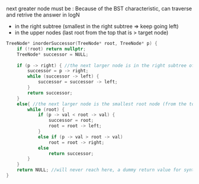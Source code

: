 next greater node must be : Because of the BST characteristic, can traverse and retrive the answer in logN
- in the right subtree (smallest in the right subtree => keep going left)
- in the upper nodes (last root from the top that is > target node)

```cpp
TreeNode* inorderSuccessor(TreeNode* root, TreeNode* p) {
    if (!root) return nullptr;
    TreeNode* successor = NULL;
    
    if (p -> right) { //the next larger node is in the right subtree of the given node
        successor = p -> right;
        while (successor -> left) {
            successor = successor -> left;
        }
        return successor;
    }
    else{ //the next larger node is the smallest root node (from the top) that is larger than target node
        while (root) {
            if (p -> val < root -> val) {
                successor = root;
                root = root -> left;
            } 
            else if (p -> val > root -> val) 
                root = root -> right;
            else  
                return successor;
        }
    }
    return NULL; //will never reach here, a dummy return value for syntactial reasons
}
```
